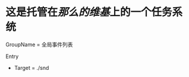 # 这是托管在*那么的维基*上的一个任务系统

<!-- TaskManager -->

GroupName = 全局事件列表

Entry
- Target = ./snd

<!-- End of TaskManager -->

